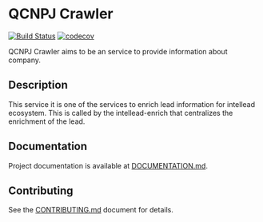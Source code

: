 # QCNPJ Crawler

[![Build Status](https://travis-ci.org/intellead/qcnpj-crawler.svg?branch=master)](https://travis-ci.org/intellead/qcnpj-crawler)
[![codecov](https://codecov.io/gh/intellead/qcnpj-crawler/branch/master/graph/badge.svg)](https://codecov.io/gh/intellead/qcnpj-crawler)

QCNPJ Crawler aims to be an service to provide information about company.

## Description

This service it is one of the services to enrich lead information for intellead ecosystem. This is called by the intellead-enrich that centralizes the enrichment of the lead.

## Documentation

Project documentation is available at [DOCUMENTATION.md](./DOCUMENTATION.md).

## Contributing

See the [CONTRIBUTING.md](./CONTRIBUTING.md) document for details.

